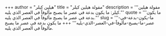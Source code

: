 +++
author = "هيلين كيلر"
title = "مقولة هيلين كيلر"
description = '''مقولة هيلين كيلر: ما يكون بدعة في عصر ما يصبح مألوفاً في العصر الذي يليه.'''
quote = '''ما يكون بدعة في عصر ما يصبح مألوفاً في العصر الذي يليه.'''
slug = '''ما-يكون-بدعة-في-عصر-ما-يصبح-مألوفاً-في-العصر-الذي-يليه'''
+++
ما يكون بدعة في عصر ما يصبح مألوفاً في العصر الذي يليه.
